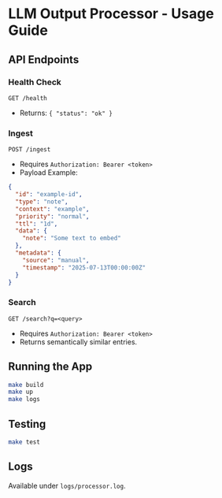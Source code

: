 # LLM Output Processor - Usage Guide

## API Endpoints

### Health Check
`GET /health`
- Returns: `{ "status": "ok" }`

### Ingest
`POST /ingest`
- Requires `Authorization: Bearer <token>`
- Payload Example:
```json
{
  "id": "example-id",
  "type": "note",
  "context": "example",
  "priority": "normal",
  "ttl": "1d",
  "data": {
    "note": "Some text to embed"
  },
  "metadata": {
    "source": "manual",
    "timestamp": "2025-07-13T00:00:00Z"
  }
}
```

### Search
`GET /search?q=<query>`
- Requires `Authorization: Bearer <token>`
- Returns semantically similar entries.

## Running the App

```bash
make build
make up
make logs
```

## Testing

```bash
make test
```

## Logs
Available under `logs/processor.log`.
